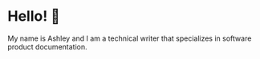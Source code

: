 # Hello! :wave:

My name is Ashley and I am a technical writer that specializes in software product documentation.